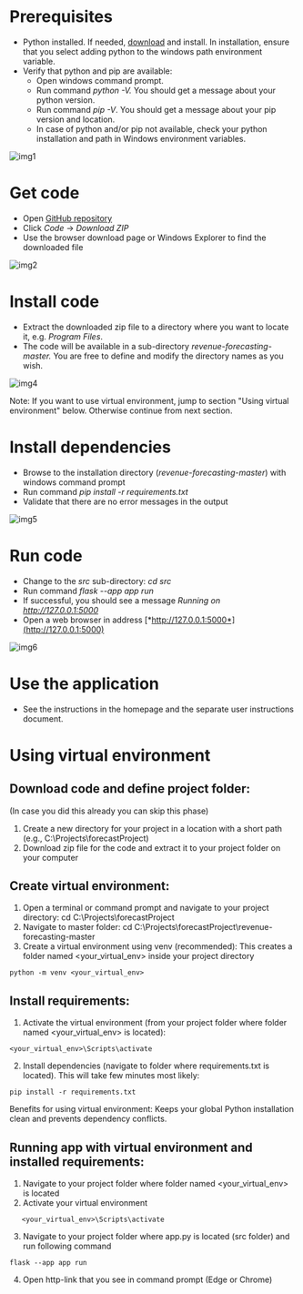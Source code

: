 # Prerequisites

-   Python installed. If needed, [download](https://www.python.org/downloads/) and install. In installation, ensure that you select adding python to the windows path environment variable.
-   Verify that python and pip are available:
    -   Open windows command prompt.
    -   Run command *python -V.* You should get a message about your python version.
    -   Run command *pip -V*. You should get a message about your pip version and location.
    -   In case of python and/or pip not available, check your python installation and path in Windows environment variables.

![img1](https://github.com/Yusuboy/revenue-forecasting/blob/master/inst_win_img1.jpg)

# Get code

-   Open [GitHub repository](https://github.com/Yusuboy/revenue-forecasting)
-   Click *Code* → *Download ZIP*
-   Use the browser download page or Windows Explorer to find the downloaded file

![img2](https://github.com/Yusuboy/revenue-forecasting/blob/master/inst_win_img2.jpg)

# Install code

-   Extract the downloaded zip file to a directory where you want to locate it, e.g. *Program Files*.
-   The code will be available in a sub-directory *revenue-forecasting-master.* You are free to define and modify the directory names as you wish.

![img4](https://github.com/Yusuboy/revenue-forecasting/blob/master/inst_win_img5.jpg)

Note: If you want to use virtual environment, jump to section "Using virtual environment" below. Otherwise continue from next section.

# Install dependencies

-   Browse to the installation directory (*revenue-forecasting-master*) with windows command prompt
-   Run command *pip install -r requirements.txt*
-   Validate that there are no error messages in the output

![img5](https://github.com/Yusuboy/revenue-forecasting/blob/master/inst_win_img6.jpg)


# Run code

-   Change to the *src* sub-directory: *cd src*
-   Run command *flask --app app run*
-   If successful, you should see a message *Running on http://127.0.0.1:5000*
-   Open a web browser in address [*http://127.0.0.1:5000*](http://127.0.0.1:5000)

![img6](https://github.com/Yusuboy/revenue-forecasting/blob/master/inst_win_img7.jpg)

# Use the application

-   See the instructions in the homepage and the separate user instructions document.

# Using virtual environment

## Download code and define project folder:

(In case you did this already you can skip this phase)

1. Create a new directory for your project in a location with a short path (e.g., C:\Projects\forecastProject)
2. Download zip file for the code and extract it to your project folder on your computer

## Create virtual environment:

1. Open a terminal or command prompt and navigate to your project directory: cd C:\Projects\forecastProject
2. Navigate to master folder: cd C:\Projects\forecastProject\revenue-forecasting-master
3. Create a virtual environment using venv (recommended): This creates a folder named <your_virtual_env> inside your project directory
```   
python -m venv <your_virtual_env>
```

## Install requirements:

1. Activate the virtual environment (from your project folder where folder named <your_virtual_env> is located):

```
<your_virtual_env>\Scripts\activate
```

2. Install dependencies (navigate to folder where requirements.txt is located). This will take few minutes most likely:

```
pip install -r requirements.txt
```

Benefits for using virtual environment:
Keeps your global Python installation clean and prevents dependency conflicts.

## Running app with virtual environment and installed requirements:

1. Navigate to your project folder where folder named <your_virtual_env> is located
2. Activate your virtual environment
```
   <your_virtual_env>\Scripts\activate
```
3. Navigate to your project folder where app.py is located (src folder) and run following command

```
flask --app app run
```
4. Open http-link that you see in command prompt (Edge or Chrome)
